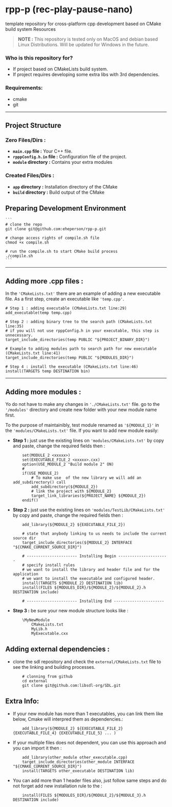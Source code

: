 # rpp-p (rec-play-pause-nano)
 template repository for cross-platform cpp development based on CMake build system Resources

> **NOTE :** This repository is tested only on MacOS and debian based Linux Distributions. Will be updated for Windows in the future.

### Who is this repository for?
* If project based on CMakeLists build system.
* If project requires developing some extra libs with 3rd dependencies.

### Requirements:
* cmake
* git

---

## Project Structure
### Zero Files/Dirs :
* **`main.cpp` file :** Your C++ file.
* **`rpppConfig.h.in` file :** Configuration file of the project.
* **`module` directory :**  Contains your extra modules

### Created Files/Dirs :
* **`app` directory :** Installation directory of the CMake
* **`build` directory :** Build output of the CMake 

## Preparing Development Environment
    ```
    # clone the repo
    git clone git@github.com:eheperson/rpp-p.git

    # change access rights of compile.sh file
    chmod +x compile.sh

    # run the compile.sh to start CMake build process
    ./compile.sh
    ```

---

## Adding more .cpp files :

In the `'CMakeLists.txt'` there are an example of adding a new executable file.
As a first step, create an executable like `'temp.cpp'`.

```
# Step 1 : adding executable (CMakeLists.txt line:29)
add_executable(temp temp.cpp)

# Step 2 : adding binary tree to the search path (CMakeLists.txt line:35)
# if you will not use rpppConfig.h in your executable, this step is unnecessary.
target_include_directories(temp PUBLIC "${PROJECT_BINARY_DIR}") 

# Example to adding modules path to search path for new executable (CMakeLists.txt line:41)
target_include_directories(temp PUBLIC "${MODULES_DIR}") 

# Step 4 : install the executable (CMakeLists.txt line:46)
install(TARGETS temp DESTINATION bin)
```

---

## Adding more modules :

Yo do not have to make any changes in `'./CMakeLists.txt'` file. go to the `'/modules'` directory and create new folder with your new module name first.



To the purpose of maintainibly, test module renamed as `'${MODULE_1}'` in the `'modules/CMakeLists.txt'` file. If you want to add new module easily: 

* **Step 1 :** just use the existing lines on `'modules/CMakeLists.txt'`  by copy and paste, change the required fields then : 
    ```
        set(MODULE_2 <xxxxx>)
        set(EXECUTABLE_FILE_2 <xxxxx>.cxx)
        option(USE_MODULE_2 "Build module 2" ON)
        #
        if(USE_MODULE_2)
            # To make use  of the new library we will add an add_subdirectory() call
            add_subdirectory(${MODULE_2})
            # link the project with ${MODULE_2}
            target_link_libraries(${PROJECT_NAME} ${MODULE_2})
        endif()
    ```


* **Step 2 :** just use the existing lines on `'modules/TestLib/CMakeLists.txt'`  by copy and paste, change the required fields then : 
    ```
        add_library(${MODULE_2} ${EXECUTABLE_FILE_2})

        # state that anybody linking to us needs to include the current source dir
        target_include_directories(${MODULE_2} INTERFACE "${CMAKE_CURRENT_SOURCE_DIR}")

        # ---------------------- Installing Begin ----------------------
        # specify install rules
        # we want to install the library and header file and for the application 
        # we want to install the executable and configured header.
        install(TARGETS ${MODULE_2} DESTINATION lib)
        install(FILES ${MODULES_DIR}/${MODULE_2}/${MODULE_2}.h DESTINATION include)

        # ---------------------- Installing End ----------------------
    ```

* **Step 3 :** be sure your new module structure looks like : 
    ``` 
        \MyNewModule
            CMakeLists.txt
            MyLib.h
            MyExecutable.cxx
    ```


## Adding external dependencies :

* clone the sdl repository and check the `external/CMakeLists.txt` file to see the linking and building processes.

    ```
        # clonning from github
        cd external
        git clone git@github.com:libsdl-org/SDL.git
    ```

## Extra Info:

* If your new module has more than 1 executables, you can link them like below,  Cmake will interpred them as dependencies.: 
    ```
        add_library(${MODULE_2} ${EXECUTABLE_FILE_2} {EXECUTABLE_FILE_4} {EXECUTABLE_FILE_5} ... )
    ```

* If your multiple files does not dependent, you can use this approach and you can import it then : 
    ```
        add_library(other_module other_executable.cpp)
        target_include_directories(other_module INTERFACE "${CMAKE_CURRENT_SOURCE_DIR}")
        install(TARGETS other_executable DESTINATION lib)
    ```

* You can add more than 1 header files also, just follow same steps and do not forget add new installation rule to the : 
    ```
        install(FILES ${MODULES_DIR}/${MODULE_2}/${MODULE_3}.h DESTINATION include)
    ```




